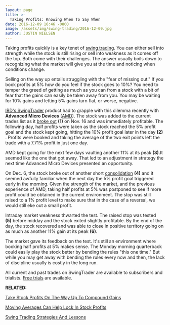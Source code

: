 ```yaml
---
layout: page
title: >-
  Taking Profits: Knowing When To Say When
date: 2016-12-09 16:46 -0800
image: /assets/img/swing-trading/2016-12-09.jpg
author: JUSTIN NIELSEN
---
```






Taking profits quickly is a key tenet of [swing trading](https://www.investors.com/ibd-university/swing-trading/). You can either sell into strength while the stock is still rising or sell into weakness as it comes off the top. Both come with their challenges. The answer usually boils down to recognizing what the market will give you at the time and noticing when conditions change.


Selling on the way up entails struggling with the "fear of missing out." If you book profits at 5% how do you feel if the stock goes to 10%? You need to temper the greed of getting as much as you can from a stock with a bit of fear that the gains can easily be taken away from you. You may be waiting for 10% gains and letting 5% gains turn flat, or worse, negative.


[IBD's SwingTrader](http://shop.investors.com/offer/splashresponsive.aspx?id=SwingTrader&src=A011LPH) product had to grapple with this dilemma recently with **Advanced Micro Devices** ([AMD](https://research.investors.com/quote.aspx?symbol=AMD)). The stock was added to the current trades list as it [broke out](http://education.investors.com/lesson.aspx?id=736311&sourceid=735787) **(1)** on Nov. 16 and was immediately profitable. The following day, half profits were taken as the stock reached the 5% profit goal and the stock kept going, hitting the 10% profit goal later in the day **(2)** . Profits were booked and taking the average of the two exit points left the trade with a 7.71% profit in just one day.


AMD kept going for the next few days vaulting another 11% at its peak **(3)**.It seemed like the one that got away. That led to an adjustment in strategy the next time Advanced Micro Devices presented an opportunity.


On Dec. 6, the stock broke out of another short [consolidation](http://education.investors.com/lesson.aspx?id=736314&sourceid=735787) **(4)** and it seemed awfully familiar when the next day the 5% profit goal triggered early in the morning. Given the strength of the market, and the previous experience of AMD, taking half profits at 5% was postponed to see if more profit could be obtained in the current environment. The stop was still raised to a 1% profit level to make sure that in the case of a reversal, we would still eke out a small profit.


Intraday market weakness thwarted the test. The raised stop was tested **(5)** before midday and the stock exited slightly profitable. By the end of the day, the stock recovered and was able to close in positive territory going on as much as another 11% gain at its peak **(6)**.


The market gave its feedback on the test. It's still an environment where booking half profits at 5% makes sense. The Monday morning quarterback could easily play the stock better by bending the rules "this one time." But while you may get away with bending the rules every now and then, the lack of discipline usually is costly in the long run.


All current and past trades on SwingTrader are available to subscribers and trialists. [Free trials](http://shop.investors.com/offer/splashresponsive.aspx?id=SwingTrader&src=A011LPH) are available.


**RELATED:**


[Take Stock Profits On The Way Up To Compound Gains](https://www.investors.com/research/swing-trading/taking-stock-profits-on-the-way-up-to-compound-gains/)


[Moving Averages Can Help Lock In Stock Profits](https://www.investors.com/research/swing-trading/moving-averages-can-help-lock-in-stock-profits/)


[Swing Trading Strategies And Lessons](https://www.investors.com/ibd-university/swing-trading/)




